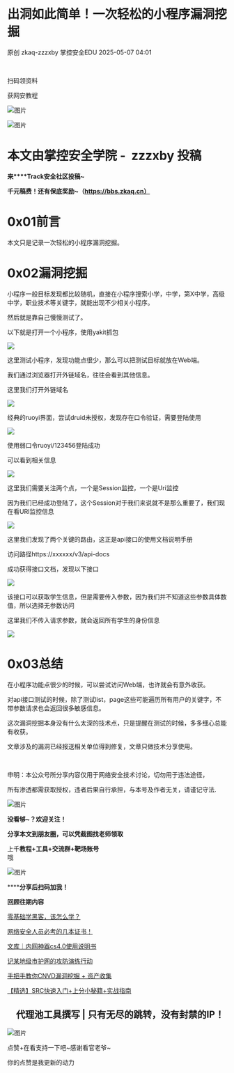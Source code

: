 #  出洞如此简单！一次轻松的小程序漏洞挖掘   
原创 zkaq-zzzxby  掌控安全EDU   2025-05-07 04:01  
  
   
  
扫码领资料  
  
获网安教程  
  
![图片](https://mmbiz.qpic.cn/sz_mmbiz_png/BwqHlJ29vcrpvQG1VKMy1AQ1oVvUSeZYhLRYCeiaa3KSFkibg5xRjLlkwfIe7loMVfGuINInDQTVa4BibicW0iaTsKw/640?wx_fmt=other&from=appmsg&wxfrom=5&wx_lazy=1&wx_co=1&tp=webp "")  
  
  
![图片](https://mmbiz.qpic.cn/mmbiz_png/b96CibCt70iaaJcib7FH02wTKvoHALAMw4fchVnBLMw4kTQ7B9oUy0RGfiacu34QEZgDpfia0sVmWrHcDZCV1Na5wDQ/640?wx_fmt=other&wxfrom=5&wx_lazy=1&wx_co=1&tp=webp "")  
  
  
# 本文由掌控安全学院 -  zzzxby 投稿  
  
**来****Track安全社区投稿~**  
  
**千元稿费！还有保底奖励~（https://bbs.zkaq.cn）**  
# 0x01前言  
  
本文只是记录一次轻松的小程序漏洞挖掘。  
# 0x02漏洞挖掘  
  
小程序一般目标发现都比较随机，直接在小程序搜索小学，中学，第X中学，高级中学，职业技术等关键字，就能出现不少相关小程序。  
  
然后就是靠自己慢慢测试了。  
  
以下就是打开一个小程序，使用yakit抓包  
  
![](https://mmbiz.qpic.cn/sz_mmbiz_png/BwqHlJ29vcoCsvXf0ia85Qfnc8pricib8oibbMwBRC5IsmIb873xX6SgericUpFlMaUUBxywvZBKO2gytdE4hAiagMWg/640?wx_fmt=png&from=appmsg "")  
  
这里测试小程序，发现功能点很少，那么可以把测试目标就放在Web端。  
  
我们通过浏览器打开外链域名，往往会看到其他信息。  
  
这里我们打开外链域名  
  
![](https://mmbiz.qpic.cn/sz_mmbiz_png/BwqHlJ29vcoCsvXf0ia85Qfnc8pricib8oibiaYDGFe1tgSSkjbK6LP8rSAfXeEjIolKhxmjib8dyVGsCg6n1B1Xec0Q/640?wx_fmt=png&from=appmsg "")  
  
经典的ruoyi界面，尝试druid未授权，发现存在口令验证，需要登陆使用  
  
![](https://mmbiz.qpic.cn/sz_mmbiz_png/BwqHlJ29vcoCsvXf0ia85Qfnc8pricib8oibwHswCXdfyhBQzeKNYXibf54D0UFrLQtPgibt8L8gAjfHZeRVyuiaQGbDg/640?wx_fmt=png&from=appmsg "")  
  
使用弱口令ruoyi/123456登陆成功  
  
可以看到相关信息  
  
![](https://mmbiz.qpic.cn/sz_mmbiz_png/BwqHlJ29vcoCsvXf0ia85Qfnc8pricib8oibvM6l5UQZdzeM3uGvkrmhT9QTwibyP1Vx5HYI8J4o618rbyc4sSOoibWg/640?wx_fmt=png&from=appmsg "")  
  
这里我们需要关注两个点，一个是Session监控，一个是Uri监控  
  
因为我们已经成功登陆了，这个Session对于我们来说就不是那么重要了，我们现在看URI监控信息  
  
![](https://mmbiz.qpic.cn/sz_mmbiz_png/BwqHlJ29vcoCsvXf0ia85Qfnc8pricib8oibywItVcLlkZsHaLiaGvX16ulBEvs91AgrWka27micFhGSIGas6mbhib2gg/640?wx_fmt=png&from=appmsg "")  
  
这里我们发现了两个关键的路由，这正是api接口的使用文档说明手册  
  
访问路径https://xxxxxx/v3/api-docs  
  
成功获得接口文档，发现以下接口  
  
![](https://mmbiz.qpic.cn/sz_mmbiz_png/BwqHlJ29vcoCsvXf0ia85Qfnc8pricib8oibmLwg4ZjdeMU5dibIO9gUsZI7PIEmFPCWiagh6yEs2znHwCPAwPPDKuFQ/640?wx_fmt=png&from=appmsg "")  
  
该接口可以获取学生信息，但是需要传入参数，因为我们并不知道这些参数具体数值，所以选择无参数访问  
  
这里我们不传入请求参数，就会返回所有学生的身份信息  
  
![](https://mmbiz.qpic.cn/sz_mmbiz_png/BwqHlJ29vcoCsvXf0ia85Qfnc8pricib8oib48ibtV912yxBh9ywcJccC2J7c2Oibey6EAEcd9SicSfJq4xCsdNRTqa7Q/640?wx_fmt=png&from=appmsg "")  
# 0x03总结  
  
在小程序功能点很少的时候，可以尝试访问Web端，也许就会有意外收获。  
  
对api接口测试的时候，除了测试list，page这些可能遍历所有用户的关键字，不带参数请求也会返回很多敏感信息。  
  
这次漏洞挖掘本身没有什么太深的技术点，只是提醒在测试的时候，多多细心总能有收获。  
  
文章涉及的漏洞已经报送相关单位得到修复，文章只做技术分享使用。  
  
   
  
申明：本公众号所分享内容仅用于网络安全技术讨论，切勿用于违法途径，  
  
所有渗透都需获取授权，违者后果自行承担，与本号及作者无关，请谨记守法.  
  
![图片](https://mmbiz.qpic.cn/mmbiz_gif/BwqHlJ29vcqJvF3Qicdr3GR5xnNYic4wHWaCD3pqD9SSJ3YMhuahjm3anU6mlEJaepA8qOwm3C4GVIETQZT6uHGQ/640?wx_fmt=gif&wxfrom=5&wx_lazy=1&tp=webp "")  
  
**没看够~？欢迎关注！**  
  
  
  
**分享本文到朋友圈，可以凭截图找老师领取**  
  
上千**教程+工具+交流群+靶场账号**  
哦  
  
![图片](https://mmbiz.qpic.cn/sz_mmbiz_png/BwqHlJ29vcrpvQG1VKMy1AQ1oVvUSeZYhLRYCeiaa3KSFkibg5xRjLlkwfIe7loMVfGuINInDQTVa4BibicW0iaTsKw/640?wx_fmt=other&from=appmsg&wxfrom=5&wx_lazy=1&wx_co=1&tp=webp "")  
  
******分享后扫码加我！**  
  
  
**回顾往期内容**  
  
[零基础学黑客，该怎么学？](http://mp.weixin.qq.com/s?__biz=MzUyODkwNDIyMg==&mid=2247487576&idx=1&sn=3852f2221f6d1a492b94939f5f398034&chksm=fa686929cd1fe03fcb6d14a5a9d86c2ed750b3617bd55ad73134bd6d1397cc3ccf4a1b822bd4&scene=21#wechat_redirect)  
  
  
[网络安全人员必考的几本证书！](http://mp.weixin.qq.com/s?__biz=MzUyODkwNDIyMg==&mid=2247520349&idx=1&sn=41b1bcd357e4178ba478e164ae531626&chksm=fa6be92ccd1c603af2d9100348600db5ed5a2284e82fd2b370e00b1138731b3cac5f83a3a542&scene=21#wechat_redirect)  
  
  
[文库｜内网神器cs4.0使用说明书](http://mp.weixin.qq.com/s?__biz=MzUyODkwNDIyMg==&mid=2247519540&idx=1&sn=e8246a12895a32b4fc2909a0874faac2&chksm=fa6bf445cd1c7d53a207200289fe15a8518cd1eb0cc18535222ea01ac51c3e22706f63f20251&scene=21#wechat_redirect)  
  
  
[记某地级市护网的攻防演练行动](https://mp.weixin.qq.com/s?__biz=MzUyODkwNDIyMg==&mid=2247543747&idx=1&sn=c7745ecb8b33401ae317c295bed41cc8&token=74838194&lang=zh_CN&scene=21#wechat_redirect)  
  
  
  
[手把手教你CNVD漏洞挖掘 + 资产收集](https://mp.weixin.qq.com/s?__biz=MzUyODkwNDIyMg==&mid=2247542576&idx=1&sn=d9f419d7a632390d52591ec0a5f4ba01&token=74838194&lang=zh_CN&scene=21#wechat_redirect)  
  
  
[【精选】SRC快速入门+上分小秘籍+实战指南](http://mp.weixin.qq.com/s?__biz=MzUyODkwNDIyMg==&mid=2247512593&idx=1&sn=24c8e51745added4f81aa1e337fc8a1a&chksm=fa6bcb60cd1c4276d9d21ebaa7cb4c0c8c562e54fe8742c87e62343c00a1283c9eb3ea1c67dc&scene=21#wechat_redirect)  
  
##     代理池工具撰写 | 只有无尽的跳转，没有封禁的IP！  
  
![图片](https://mmbiz.qpic.cn/mmbiz_gif/BwqHlJ29vcqJvF3Qicdr3GR5xnNYic4wHWaCD3pqD9SSJ3YMhuahjm3anU6mlEJaepA8qOwm3C4GVIETQZT6uHGQ/640?wx_fmt=gif&wxfrom=5&wx_lazy=1&tp=webp "")  
  
点赞+在看支持一下吧~感谢看官老爷~   
  
你的点赞是我更新的动力  
  
  
